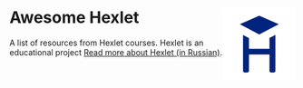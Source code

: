 # Awesome Hexlet<img src="https://raw.githubusercontent.com/Hexlet/hexletguides.github.io/master/images/hexlet_logo128.png" alt="Hexlet logo" align="right"/>
A list of resources from Hexlet courses. Hexlet is an educational project [Read more about Hexlet (in Russian)](https://ru.hexlet.io/pages/about?utm_source=github&utm_medium=link&utm_campaign=php-package).
